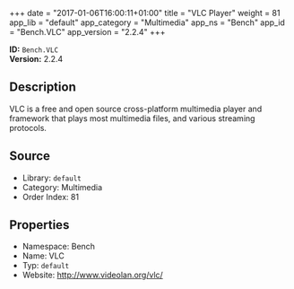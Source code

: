 ﻿+++
date = "2017-01-06T16:00:11+01:00"
title = "VLC Player"
weight = 81
app_lib = "default"
app_category = "Multimedia"
app_ns = "Bench"
app_id = "Bench.VLC"
app_version = "2.2.4"
+++

**ID:** `Bench.VLC`  
**Version:** 2.2.4  
<!--more-->

## Description
VLC is a free and open source cross-platform multimedia player and framework
that plays most multimedia files, and various streaming protocols.

## Source

* Library: `default`
* Category: Multimedia
* Order Index: 81

## Properties

* Namespace: Bench
* Name: VLC
* Typ: `default`
* Website: <http://www.videolan.org/vlc/>

